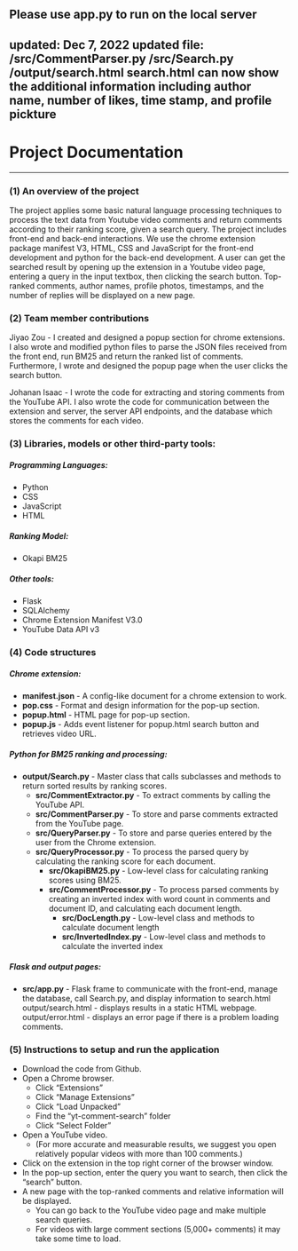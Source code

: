 Please use app.py to run on the local server
-----------------------------------------------------------------------------------------------------------------------------
updated: Dec 7, 2022
updated file: /src/CommentParser.py
              /src/Search.py
              /output/search.html
search.html can now show the additional information including author name, number of likes, time stamp, and profile pickture
-----------------------------------------------------------------------------------------------------------------------------

# Project Documentation
-----------------------------------------------------------------------------------------------------------------------------
### (1) An overview of the project
The project applies some basic natural language processing techniques to process the text data from Youtube video comments and return comments according to their ranking score, given a search query. The project includes front-end and back-end interactions. We use the chrome extension package manifest V3, HTML, CSS and JavaScript for the front-end development and python for the back-end development. A user can get the searched result by opening up the extension in a Youtube video page, entering a query in the input textbox, then clicking the search button. Top-ranked comments, author names, profile photos, timestamps, and the number of replies will be displayed on a new page.
### (2) Team member contributions
Jiyao Zou - I created and designed a popup section for chrome extensions. I also wrote and modified python files to parse the JSON files received from the front end, run BM25 and return the ranked list of comments. Furthermore, I wrote and designed the popup page when the user clicks the search button.

Johanan Isaac - I wrote the code for extracting and storing comments from the YouTube API. I also wrote the code for communication between the extension and server, the server API endpoints, and the database which stores the comments for each video.
### (3) Libraries, models or other third-party tools:
##### Programming Languages:
- Python
- CSS
- JavaScript
- HTML

##### Ranking Model:
- Okapi BM25

##### Other tools:
- Flask
- SQLAlchemy
- Chrome Extension Manifest V3.0
- YouTube Data API v3

### (4) Code structures

##### Chrome extension:
- **manifest.json** - A config-like document for a chrome extension to work.
- **pop.css** - Format and design information for the pop-up section.
- **popup.html** - HTML page for pop-up section.
- **popup.js** - Adds event listener for popup.html search button and retrieves video URL.

##### Python for BM25 ranking and processing:
* **output/Search.py** - Master class that calls subclasses and methods to return sorted results by ranking scores.
  - **src/CommentExtractor.py** - To extract comments by calling the YouTube API.
  - **src/CommentParser.py** - To store and parse comments extracted from the YouTube page.
  - **src/QueryParser.py** - To store and parse queries entered by the user from the Chrome extension.
  - **src/QueryProcessor.py** - To process the parsed query by calculating the ranking score for each document.
    - **src/OkapiBM25.py** - Low-level class for calculating ranking scores using BM25.
    - **src/CommentProcessor.py** - To process parsed comments by creating an inverted index with word count in comments and document ID, and calculating each document length.
      - **src/DocLength.py** - Low-level class and methods to calculate document length
      - **src/InvertedIndex.py** - Low-level class and methods to calculate the inverted index

##### Flask and output pages:
- **src/app.py** - Flask frame to communicate with the front-end, manage the database, call Search.py, and display information to search.html
output/search.html - displays results in a static HTML webpage.
output/error.html - displays an error page if there is a problem loading comments.

### (5) Instructions to setup and run the application
- Download the code from Github.
- Open a Chrome browser.
  - Click “Extensions”
  - Click “Manage Extensions”
  - Click “Load Unpacked”
  - Find the “yt-comment-search” folder
  - Click “Select Folder”
- Open a YouTube video. 
  - (For more accurate and measurable results, we suggest you open relatively popular videos with more than 100 comments.)
- Click on the extension in the top right corner of the browser window.
- In the pop-up section, enter the query you want to search, then click the “search” button.
- A new page with the top-ranked comments and relative information will be displayed.
  - You can go back to the YouTube video page and make multiple search queries.
  - For videos with large comment sections (5,000+ comments) it may take some time to load.
